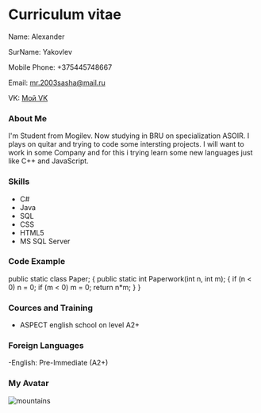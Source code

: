 # Сurriculum vitae
Name: Alexander

SurName: Yakovlev

Mobile Phone: +375445748667

Email: mr.2003sasha@mail.ru

VK: 
[Мой VK](https://vk.com/sashayakovlev2017)

### About Me
I'm Student from Mogilev. Now studying in BRU on specialization ASOIR. I plays on quitar and trying to code some intersting projects. I will want to work in some Company and for this i trying learn some new languages just like C++ and JavaScript.

### Skills
- C#
- Java
- SQL
- CSS
- HTML5
- MS SQL Server

### Code Example
  public static class Paper;
  {
    public static int Paperwork(int n, int m);
    {
      if (n < 0) n = 0;
      if (m < 0) m = 0;
      return n*m;
    }
  }

### Cources and Training
- ASPECT english school on level A2+

### Foreign Languages
-English: Pre-Immediate (A2+)

### My Avatar
![mountains](https://pbs.twimg.com/media/EyE_F5WWgAAAH0j.jpg)
